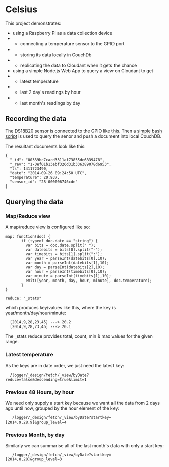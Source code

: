 # Celsius

This project demonstrates:

* using a Raspberry Pi as a data collection device
* * connecting a temperature sensor to the GPIO port
* * storing its data locally in CouchDb
* * replicating the data to Cloudant when it gets the chance
* using a simple Node.js Web App to query a view on Cloudant to get
* * latest temperature
* * last 2 day's readings by hour
* * last month's readings by day

## Recording the data

The DS18B20 sensor is connected to the GPIO like [this](https://www.modmypi.com/blog/ds18b20-one-wire-digital-temperature-sensor-and-the-raspberry-pi). Then a [simple bash script](https://gist.github.com/glynnbird/bb0f117baea8aca05639) is used to query the senor and push a document into local CouchDB.

The resultant documents look like this:

```
{
  "_id": "00339bc7cacd3311af73855de6839478",
  "_rev": "1-0ef01b13ebf326d31b336389078d6953",
  "ts": 1411723490,
  "date": "2014-09-26 09:24:50 UTC",
  "temperature": 20.937,
  "sensor_id": "28-000006746cde"
}
```

## Querying the data

### Map/Reduce view

A map/reduce view is configured like so:

```
map: function(doc) {
       if (typeof doc.date == "string") {
         var bits = doc.date.split(" ");
         var datebits = bits[0].split("-");
         var timebits = bits[1].split(":");
         var year = parseInt(datebits[0],10);
         var month = parseInt(datebits[1],10);
         var day = parseInt(datebits[2],10);
         var hour = parseInt(timebits[0],10);
         var minute = parseInt(timebits[1],10); 
         emit([year, month, day, hour, minute], doc.temperature);
       }
}

reduce: "_stats"

```

which produces key/values like this, where the key is year/month/day/hour/minute:

```
  [2014,9,28,23,45] ---> 20.2
  [2014,9,28,23,46] ---> 20.1
```

The _stats reduce provides total, count, min & max values for the given range.

### Latest temperature

As the keys are in date order, we just need the latest key:

```
  /logger/_design/fetch/_view/byDate?reduce=false&descending=true&limit=1
```

### Previous 48 Hours, by hour

We need only supply a start key because we want all the data from 2 days ago until now, grouped by the hour element of the key:

```
   /logger/_design/fetch/_view/byDate?startkey=[2014,9,28,9]&group_level=4
```

### Previous Month, by day

Similarly we can summarise all of the last month's data with only a start key:

```
   /logger/_design/fetch/_view/byDate?startkey=[2014,8,28]&group_level=3
```
   

